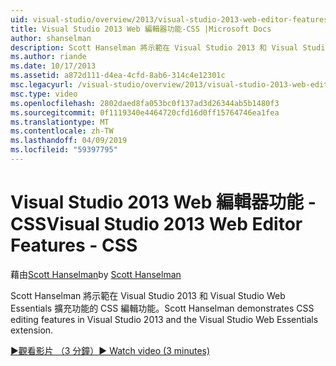 ```yaml
---
uid: visual-studio/overview/2013/visual-studio-2013-web-editor-features-css
title: Visual Studio 2013 Web 編輯器功能-CSS |Microsoft Docs
author: shanselman
description: Scott Hanselman 將示範在 Visual Studio 2013 和 Visual Studio Web Essentials 擴充功能的 CSS 編輯功能。
ms.author: riande
ms.date: 10/17/2013
ms.assetid: a872d111-d4ea-4cfd-8ab6-314c4e12301c
msc.legacyurl: /visual-studio/overview/2013/visual-studio-2013-web-editor-features-css
msc.type: video
ms.openlocfilehash: 2802daed8fa053bc0f137ad3d26344ab5b1480f3
ms.sourcegitcommit: 0f1119340e4464720cfd16d0ff15764746ea1fea
ms.translationtype: MT
ms.contentlocale: zh-TW
ms.lasthandoff: 04/09/2019
ms.locfileid: "59397795"
---
```

# <a name="visual-studio-2013-web-editor-features---css"></a><span data-ttu-id="5ec42-103">Visual Studio 2013 Web 編輯器功能 - CSS</span><span class="sxs-lookup"><span data-stu-id="5ec42-103">Visual Studio 2013 Web Editor Features - CSS</span></span>

<span data-ttu-id="5ec42-104">藉由[Scott Hanselman](https://github.com/shanselman)</span><span class="sxs-lookup"><span data-stu-id="5ec42-104">by [Scott Hanselman](https://github.com/shanselman)</span></span>

<span data-ttu-id="5ec42-105">Scott Hanselman 將示範在 Visual Studio 2013 和 Visual Studio Web Essentials 擴充功能的 CSS 編輯功能。</span><span class="sxs-lookup"><span data-stu-id="5ec42-105">Scott Hanselman demonstrates CSS editing features in Visual Studio 2013 and the Visual Studio Web Essentials extension.</span></span>

[<span data-ttu-id="5ec42-106">&#9654;觀看影片 （3 分鐘）</span><span class="sxs-lookup"><span data-stu-id="5ec42-106">&#9654; Watch video (3 minutes)</span></span>](https://channel9.msdn.com/Blogs/ASP-NET-Site-Videos/visual-studio-2013-web-editor-features-css)
